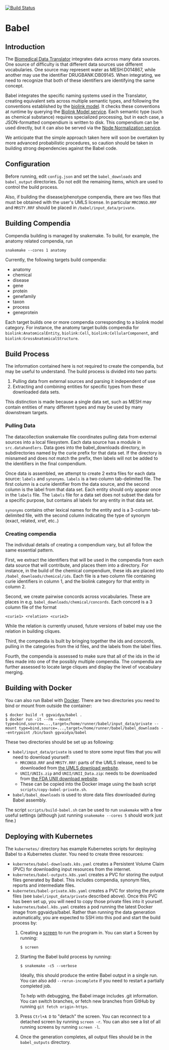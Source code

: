 [![Build Status](https://travis-ci.com/TranslatorIIPrototypes/Babel.svg?branch=master)](https://travis-ci.com/TranslatorIIPrototypes/Babel)

# Babel

## Introduction

The [Biomedical Data Translator](https://ncats.nih.gov/translator) integrates data across many data sources.  One
source of difficulty is that different data sources use different vocabularies.
One source may represent water as MESH:D014867, while another may use the
identifier DRUGBANK:DB09145.   When integrating, we need to recognize that 
both of these identifiers are identifying the same concept.

Babel integrates the specific naming systems used in the Translator, 
creating equivalent sets across multiple semantic types, and following the
conventions established by the [biolink model](https://github.com/biolink/biolink-model).  It checks these conventions
at runtime by querying the [Biolink Model service](https://github.com/TranslatorIIPrototypes/bl_lookup).  Each semantic type (such as 
chemical substance) requires specialized processing, but in each case, a 
JSON-formatted compendium is written to disk.  This compendium can be used 
directly, but it can also be served via the [Node Normalization service](https://github.com/TranslatorIIPrototypes/NodeNormalization).

We anticipate that the simple approach taken here will soon be overtaken by
more advanced probabilistic procedures, so caution should be taken in building
strong dependencies against the Babel code.

## Configuration

Before running, edit `config.json` and set the `babel_downloads` and `babel_output` directories.  Do not edit the
remaining items, which are used to control the build process.

Also, if building the disease/phenotype compendia, there are two files that 
must be obtained with the user's UMLS license.  In particular `MRCONSO.RRF` 
and `MRSTY.RRF` should be placed in `/babel/input_data/private`.

## Building Compendia

Compendia building is managed by snakemake.  To build, for example, the anatomy related compendia, run

```snakemake --cores 1 anatomy```

Currently, the following targets build compendia:
* anatomy
* chemical
* disease
* gene
* protein
* genefamily
* taxon
* process
* geneprotein

Each target builds one or more compendia corresponding to a biolink model category.  For instance, the anatomy target 
builds compendia for `biolink:AnatomicalEntity`, `biolink:Cell`, `biolink:CellularComponent`, and `biolink:GrossAnatomicalStructure`.

## Build Process

The information contained here is not required to create the compendia, but may be useful to understand.  The build process is 
divided into two parts:

1. Pulling data from external sources and parsing it independent of use
2. Extracting and combining entities for specific types from these downloaded data sets.

This distinction is made because a single data set, such as MESH may contain entities of many different types and may be 
used by many downstream targets.

### Pulling Data

The datacollection snakemake file coordinates pulling data from external sources into a local filesystem.  Each data source 
has a module in `src.datahandlers`.  Data goes into the babel_downloads directory, in subdirectories named by the curie prefix
for that data set.  If the directory is misnamed and does not match the prefix, then labels will not be added to the identifiers
in the final compendium.

Once data is assembled, we attempt to create 2 extra files for each data source: `labels` and `synonyms`.   `labels` is a two
column tab-delimited file. The first column is a curie identifier from the data source, and the second column is the label
from that data set.  Each entity should only appear once in the `labels` file.
The `labels` file for a data set does not subset the data for a specific purpose, but contains all 
labels for any entity in that data set.  

`synonyms` contains other lexical names for the entity and is a 3-column tab-delimited file, with the second column
indicating the type of synonym (exact, related, xref, etc..)

### Creating compendia

The individual details of creating a compendium vary, but all follow the same essential pattern.  

First, we extract the identifiers that will be used in the compendia from each data source that will contribute, and
places them into a directory.  For instance, in the build of the chemical compendium, these ids are placed into 
`/babel_downloads/chemical/ids`. Each file is a two column file containing curie identifiers in column 1, and the biolink
category for that entity in column 2.  

Second, we create pairwise concords across vocabularies.  These are places in e.g. `babel_downloads/chemical/concords`. 
Each concord is a 3 column file of the format

`<curie1> <relation> <curie2>`

While the relation is currently unused, future versions of babel may use the relation in building cliques.

Third, the compendia is built by bringing together the ids and concords, pulling in the categories from the id files, 
and the labels from the label files.

Fourth, the compendia is assessed to make sure that all of the ids in the id files made into one of the possibly multiple 
compendia.  The compendia are further assessed to locate large cliques and display the level of vocabulary merging.

## Building with Docker

You can also run Babel with [Docker](https://www.docker.com/). There are
two directories you need to bind or mount from outside the container:

```
$ docker build -t ggvaidya/babel .
$ docker run -it --rm --mount type=bind,source=...,target=/home/runner/babel/input_data/private --mount type=bind,source=...,target=/home/runner/babel/babel_downloads --entrypoint /bin/bash ggvaidya/babel
```

These two directories should be set up as following:
* `babel/input_data/private` is used to store some input files
  that you will need to download yourself:
    * `MRCONSO.RRF` and `MRSTY.RRF`: parts of the UMLS release, need to be downloaded from [the UMLS download website](https://www.nlm.nih.gov/research/umls/licensedcontent/umlsknowledgesources.html).
    * `UNII/UNIIs.zip` and `UNII/UNII_Data.zip`: needs to be downloaded from [the FDA UNII download website](https://precision.fda.gov/uniisearch/archive).
    * These can be copied into the Docker image using the bash script `scripts/copy-babel-private.sh`.
* `babel/babel_downloads` is used to store data files downloaded during Babel assembly.

The script `scripts/build-babel.sh` can be used to run `snakemake` with a few useful settings (although just running
`snakemake --cores 5` should work just fine.)

## Deploying with Kubernetes

The `kubernetes/` directory has example Kubernetes scripts for deploying Babel to a Kubernetes cluster. You need to
create three resources:
* `kubernetes/babel-downloads.k8s.yaml` creates a Persistent Volume Claim (PVC) for downloading input resources from
  the internet.
* `kubernetes/babel-outputs.k8s.yaml` creates a PVC for storing the output files generated by Babel. This includes
  compendia, synonym files, reports and intermediate files.
* `kubernetes/babel-private.k8s.yaml` creates a PVC for storing the private files (see `babel/input_data/private`
  described above). Once this PVC has been set up, you will need to copy those private files into it yourself.
* `kubernetes/babel.k8s.yaml` creates a pod running the latest Docker image from ggvaidya/babel. Rather than running
  the data generation automatically, you are expected to SSH into this pod and start the build process by:
  1. Creating a [screen](https://www.gnu.org/software/screen/) to run the program in. You can start a Screen by
     running:

     ```shell
     $ screen
     ```
  2. Starting the Babel build process by running:
    
     ```shell
     $ snakemake -c5 --verbose
     ```
  
     Ideally, this should produce the entire Babel output in a single run. You can also add `--rerun-incomplete` if you
     need to restart a partially completed job.

     To help with debugging, the Babel image includes .git information. You can switch branches, or fetch new branches
     from GitHub by running `git fetch origin-https`.
 
  3. Press `Ctrl+A D` to "detach" the screen. You can reconnect to a detached screen by running `screen -r`.
     You can also see a list of all running screens by running `screen -l`.
  4. Once the generation completes, all output files should be in the `babel_outputs` directory.